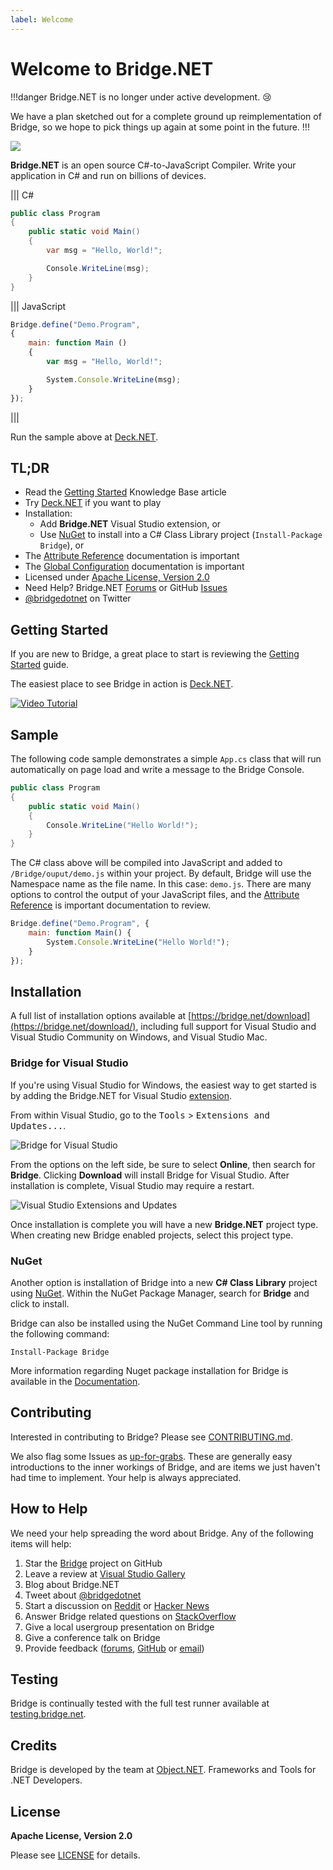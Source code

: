 ```yaml
---
label: Welcome
---
```


# Welcome to Bridge.NET

!!!danger
Bridge.NET is no longer under active development. :cry:

We have a plan sketched out for a complete ground up reimplementation of Bridge, so we hope to pick things up again at some point in the future.
!!!

![](static/build-something.png)

**Bridge.NET** is an open source C#-to-JavaScript Compiler. Write your application in C# and run on billions of devices.

||| C#
```csharp Write C# and compile with Bridge.NET
public class Program
{
    public static void Main()
    {
        var msg = "Hello, World!";

        Console.WriteLine(msg);
    }
}
```
||| JavaScript
```js Run in a web browser
Bridge.define("Demo.Program",
{
    main: function Main ()
    {
        var msg = "Hello, World!";

        System.Console.WriteLine(msg);
    }
});
```
|||

Run the sample above at [Deck.NET](https://deck.net/helloworld).

## TL;DR

* Read the [Getting Started](introduction/Getting_Started.md) Knowledge Base article
* Try [Deck.NET](https://deck.net/) if you want to play
* Installation:
  * Add **Bridge.NET** Visual Studio extension, or
  * Use [NuGet](https://www.nuget.org/packages/bridge) to install into a C# Class Library project (`Install-Package Bridge`), or
* The [Attribute Reference](attributes/Attribute_Reference.md) documentation is important
* The [Global Configuration](introduction/Global_Configuration.md) documentation is important
* Licensed under [Apache License, Version 2.0](https://github.com/bridgedotnet/Bridge/blob/master/LICENSE.md)
* Need Help? Bridge.NET [Forums](https://forums.bridge.net/) or GitHub [Issues](https://github.com/bridgedotnet/Bridge/issues)
* [@bridgedotnet](https://twitter.com/bridgedotnet) on Twitter

## Getting Started

If you are new to Bridge, a great place to start is reviewing the [Getting Started](introduction/Getting_Started.md) guide.

The easiest place to see Bridge in action is [Deck.NET](https://deck.net/).

[![Video Tutorial](static/youtube-template.png)](https://www.youtube.com/watch?v=cEUR1UthE2c)

## Sample

The following code sample demonstrates a simple `App.cs` class that will run automatically on page load and write a message to the Bridge Console.

```csharp Example ([Deck.NET](https://deck.net/7fb39e336182bea04c695ab43379cd8c))
public class Program
{
    public static void Main()
    {
        Console.WriteLine("Hello World!");
    }
}
```

The C# class above will be compiled into JavaScript and added to `/Bridge/ouput/demo.js` within your project. By default, Bridge will use the Namespace name as the file name. In this case: `demo.js`. There are many options to control the output of your JavaScript files, and the [Attribute Reference](attributes/Attribute_Reference.md) is important documentation to review.

```javascript
Bridge.define("Demo.Program", {
    main: function Main() {
        System.Console.WriteLine("Hello World!");
    }
});
```

## Installation

A full list of installation options available at [https://bridge.net/download](https://bridge.net/download/), including full support for Visual Studio and Visual Studio Community on Windows, and Visual Studio Mac.

### Bridge for Visual Studio

If you're using Visual Studio for Windows, the easiest way to get started is by adding the Bridge.NET for Visual Studio [extension](https://visualstudiogallery.msdn.microsoft.com/dca5c80f-a0df-4944-8343-9c905db84757).

From within Visual Studio, go to the <kbd>Tools</kbd> > <kbd>Extensions and Updates...</kbd>.

![Bridge for Visual Studio](static/bridge-for-visual-studio.png)

From the options on the left side, be sure to select **Online**, then search for **Bridge**. Clicking **Download** will install Bridge for Visual Studio. After installation is complete, Visual Studio may require a restart.

![Visual Studio Extensions and Updates](static/visual-studio-extensions-and-updates.png)

Once installation is complete you will have a new **Bridge.NET** project type. When creating new Bridge enabled projects, select this project type.
### NuGet

Another option is installation of Bridge into a new **C# Class Library** project using [NuGet](https://www.nuget.org/packages/bridge). Within the NuGet Package Manager, search for **Bridge** and click to install.

Bridge can also be installed using the NuGet Command Line tool by running the following command:

```
Install-Package Bridge
```

More information regarding Nuget package installation for Bridge is available in the [Documentation](introduction/NuGet_Installation.md).

## Contributing

Interested in contributing to Bridge? Please see [CONTRIBUTING.md](general/Contributing.md).

We also flag some Issues as [up-for-grabs](https://github.com/bridgedotnet/Bridge/issues?q=is%3Aopen+is%3Aissue+label%3Aup-for-grabs). These are generally easy introductions to the inner workings of Bridge, and are items we just haven't had time to implement. Your help is always appreciated.

## How to Help

We need your help spreading the word about Bridge. Any of the following items will help:

1. Star the [Bridge](https://github.com/bridgedotnet/Bridge/) project on GitHub
1. Leave a review at [Visual Studio Gallery](https://marketplace.visualstudio.com/items?itemName=BridgeNET.BridgeNET)
1. Blog about Bridge.NET
1. Tweet about [@bridgedotnet](https://twitter.com/bridgedotnet)
1. Start a discussion on [Reddit](https://reddit.com/r/programming) or [Hacker News](https://news.ycombinator.com/)
1. Answer Bridge related questions on [StackOverflow](https://stackoverflow.com/questions/tagged/bridge.net)
1. Give a local usergroup presentation on Bridge
1. Give a conference talk on Bridge
1. Provide feedback ([forums](https://forums.bridge.net), [GitHub](https://github.com/bridgedotnet/Bridge/issues) or [email](mailto:hello@bridge.net))

## Testing

Bridge is continually tested with the full test runner available at [testing.bridge.net](https://testing.bridge.net/).

## Credits

Bridge is developed by the team at [Object.NET](https://object.net/). Frameworks and Tools for .NET Developers.

## License

**Apache License, Version 2.0**

Please see [LICENSE](https://github.com/bridgedotnet/Bridge/blob/master/LICENSE.md) for details.